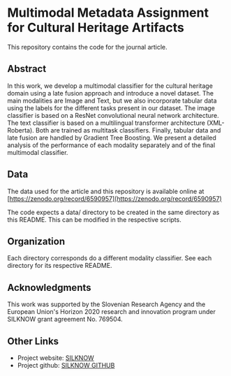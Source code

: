 # Multimodal Metadata Assignment for Cultural Heritage Artifacts
This repository contains the code for the journal article.

## Abstract
In this work, we develop a multimodal classifier for the cultural heritage domain using a late fusion approach and introduce a novel dataset. The main modalities are Image and Text, but we also incorporate tabular data using the labels for the different tasks present in our dataset. The image classifier is based on a ResNet convolutional neural network architecture. The text classifier is based on a multilingual transformer architecture (XML-Roberta). Both are trained as multitask classifiers. Finally, tabular data and late fusion are handled by Gradient Tree Boosting. We present a detailed analysis of the performance of each modality separately and of the final multimodal classifier.

## Data
The data used for the article and this repository is available online at [https://zenodo.org/record/6590957](https://zenodo.org/record/6590957)

The code expects a data/ directory to be created in the same directory as this
README. This can be modified in the respective scripts.

## Organization
Each directory corresponds do a different modality classifier. See each
directory for its respective README.

## Acknowledgments
This work was supported by the Slovenian Research Agency and the European Union's Horizon 2020 research and innovation program under SILKNOW grant agreement No. 769504.


## Other Links

* Project website: [SILKNOW](https://silknow.eu)
* Project github: [SILKNOW GITHUB](https://github.com/silknow)

